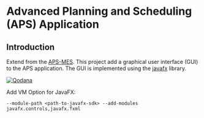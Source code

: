 # Advanced Planning and Scheduling (APS) Application

## Introduction

Extend from the [APS-MES](https://github.com/RPIFisherman/APS-MES). This project add a graphical user interface (GUI) to the APS application. The GUI is implemented using the [javafx](https://openjfx.io/) library.


[![Qodana](https://github.com/RPIFisherman/APS-app/actions/workflows/qodana_code_quality.yml/badge.svg)](https://github.com/RPIFisherman/APS-app/actions/workflows/qodana_code_quality.yml)

Add VM Option for JavaFX:
```Intellij IDEA
--module-path <path-to-javafx-sdk> --add-modules javafx.controls,javafx.fxml
```
